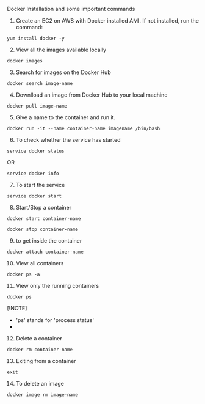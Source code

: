 Docker Installation and some important commands

1. Create an EC2 on AWS with Docker installed AMI. If not installed, run the command:
```
yum install docker -y
```
2. View all the images available locally
```
docker images
```
3. Search for images on the Docker Hub
```
docker search image-name
```
4. Downlload an image from Docker Hub to your local machine
```
docker pull image-name
```
5. Give a name to the container and run it.
```
docker run -it --name container-name imagename /bin/bash
```
6. To check whether the service has started
```
service docker status
```
OR
```
service docker info
```
7. To start the service
```
service docker start
```
8. Start/Stop a container
```
docker start container-name
```
```
docker stop container-name
```
9. to get inside the container
```
docker attach container-name
```
10. View all containers
```
docker ps -a
```
11. View only the running containers
```
docker ps
```
[!NOTE]
- 'ps' stands for 'process status'
- 
12. Delete a container
```
docker rm container-name
```
13. Exiting from a container
```
exit
```
14. To delete an image
```
docker image rm image-name
```
